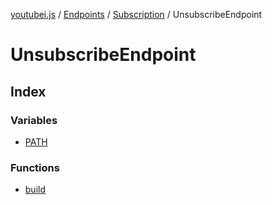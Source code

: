 [youtubei.js](../../../../../../README.md) / [Endpoints](../../../../README.md) / [Subscription](../../README.md) / UnsubscribeEndpoint

# UnsubscribeEndpoint

## Index

### Variables

- [PATH](variables/PATH.md)

### Functions

- [build](functions/build.md)
